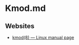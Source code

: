 # Kmod.md

## Websites

* [kmod(8) — Linux manual page](https://man7.org/linux/man-pages/man8/kmod.8.html)
